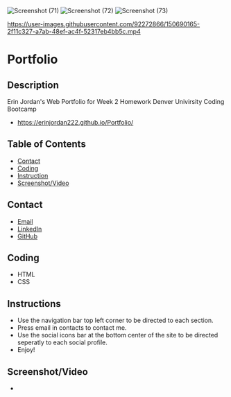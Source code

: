 ![Screenshot (71)](https://user-images.githubusercontent.com/92272866/150690014-3c690707-ef10-4841-9e28-244209992da9.png)
![Screenshot (72)](https://user-images.githubusercontent.com/92272866/150690020-bf8b610c-22c9-4a52-a2e2-f1f5721069a3.png)
![Screenshot (73)](https://user-images.githubusercontent.com/92272866/150690025-99fd07f6-f556-4e00-915f-61f9786a13cb.png)


https://user-images.githubusercontent.com/92272866/150690165-2f11c327-a7ab-48ef-ac4f-52317eb4bb5c.mp4

# Portfolio

## Description
Erin Jordan's Web Portfolio for Week 2 Homework Denver Univirsity Coding Bootcamp
* https://erinjordan222.github.io/Portfolio/
## Table of Contents
* [Contact](#Contact)
* [Coding](#Coding)
* [Instruction](#Instruction)
* [Screenshot/Video](#Screenshot/Video)
## Contact
* <a href="https://erinjordan2790@gmail.com">Email</a> <br>
* <a href="https://www.linkedin.com/in/erin-jordan-b04210223/">LinkedIn</a> <br>
* <a href="https://github.com/ErinJordan222">GitHub</a> <br>
## Coding
* HTML
* CSS
## Instructions
* Use the navigation bar top left corner to be directed to each section.
* Press email in contacts to contact me.
* Use the social icons bar at the bottom center of the site to be directed seperatly to each social profile.
* Enjoy!
## Screenshot/Video
* 


